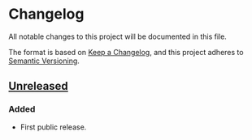 # Changelog

All notable changes to this project will be documented in this file.

The format is based on [Keep a Changelog](https://keepachangelog.com/en/1.0.0/),
and this project adheres to [Semantic Versioning](https://semver.org/spec/v2.0.0.html).

## [Unreleased]

### Added

- First public release.

[Unreleased]: https://gitlab.com/tozd/gitlab/config/-/compare/2addf72b12f35474fcc12e296f8c0854d9c81648...main
